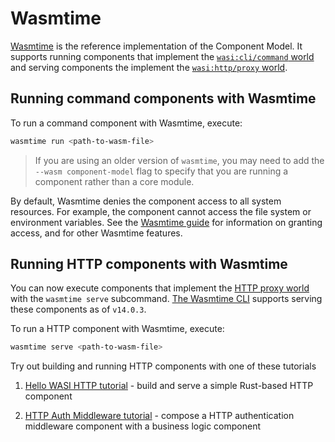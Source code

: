 # Wasmtime

[Wasmtime](https://github.com/bytecodealliance/wasmtime/) is the reference implementation of the Component Model. It supports running components that implement the [`wasi:cli/command` world](https://github.com/WebAssembly/wasi-cli/blob/main/wit/command.wit) and serving components the implement the [`wasi:http/proxy` world](https://github.com/WebAssembly/wasi-http/blob/main/wit/proxy.wit).

## Running command components with Wasmtime
To run a command component with Wasmtime, execute:

```sh
wasmtime run <path-to-wasm-file>
```

> If you are using an older version of `wasmtime`, you may need to add the `--wasm component-model` flag to specify that you are running a component rather than a core module.

By default, Wasmtime denies the component access to all system resources. For example, the component cannot access the file system or environment variables. See the [Wasmtime guide](https://docs.wasmtime.dev/) for information on granting access, and for other Wasmtime features.

## Running HTTP components with Wasmtime

You can now execute components that implement the [HTTP proxy world](https://github.com/WebAssembly/wasi-http/blob/main/wit/proxy.wit) with the `wasmtime serve` subcommand. [The Wasmtime CLI](https://github.com/bytecodealliance/wasmtime) supports serving these components as of `v14.0.3`. 

To run a HTTP component with Wasmtime, execute:
```sh
wasmtime serve <path-to-wasm-file>
```

Try out building and running HTTP components with one of these tutorials

1. [Hello WASI HTTP tutorial](https://github.com/sunfishcode/hello-wasi-http) - build and serve a simple Rust-based HTTP component

2. [HTTP Auth Middleware tutorial](https://github.com/fermyon/http-auth-middleware#running-with-wasmtime) - compose a HTTP authentication middleware component with a business logic component

